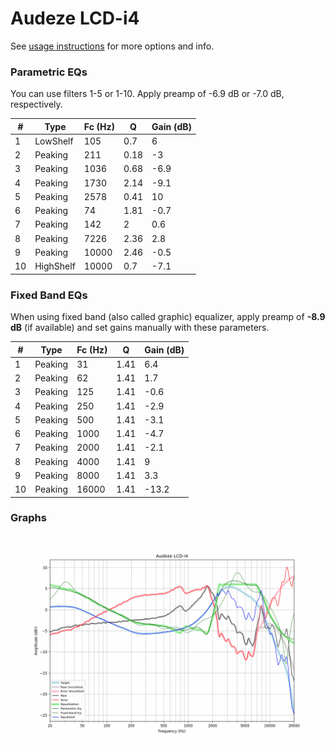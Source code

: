 # Audeze LCD-i4
See [usage instructions](https://github.com/jaakkopasanen/AutoEq#usage) for more options and info.

### Parametric EQs
You can use filters 1-5 or 1-10. Apply preamp of -6.9 dB or -7.0 dB, respectively.

|   # | Type      |   Fc (Hz) |    Q |   Gain (dB) |
|-----|-----------|-----------|------|-------------|
|   1 | LowShelf  |       105 | 0.7  |         6   |
|   2 | Peaking   |       211 | 0.18 |        -3   |
|   3 | Peaking   |      1036 | 0.68 |        -6.9 |
|   4 | Peaking   |      1730 | 2.14 |        -9.1 |
|   5 | Peaking   |      2578 | 0.41 |        10   |
|   6 | Peaking   |        74 | 1.81 |        -0.7 |
|   7 | Peaking   |       142 | 2    |         0.6 |
|   8 | Peaking   |      7226 | 2.36 |         2.8 |
|   9 | Peaking   |     10000 | 2.46 |        -0.5 |
|  10 | HighShelf |     10000 | 0.7  |        -7.1 |

### Fixed Band EQs
When using fixed band (also called graphic) equalizer, apply preamp of **-8.9 dB** (if available) and set gains manually with these parameters.

|   # | Type    |   Fc (Hz) |    Q |   Gain (dB) |
|-----|---------|-----------|------|-------------|
|   1 | Peaking |        31 | 1.41 |         6.4 |
|   2 | Peaking |        62 | 1.41 |         1.7 |
|   3 | Peaking |       125 | 1.41 |        -0.6 |
|   4 | Peaking |       250 | 1.41 |        -2.9 |
|   5 | Peaking |       500 | 1.41 |        -3.1 |
|   6 | Peaking |      1000 | 1.41 |        -4.7 |
|   7 | Peaking |      2000 | 1.41 |        -2.1 |
|   8 | Peaking |      4000 | 1.41 |         9   |
|   9 | Peaking |      8000 | 1.41 |         3.3 |
|  10 | Peaking |     16000 | 1.41 |       -13.2 |

### Graphs
![](./Audeze%20LCD-i4.png)
